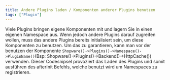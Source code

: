 ```yaml
---
title: Andere Plugins laden / Komponenten anderer Plugins benutzen
tags: ["Plugin"]
---
```


Viele Plugins bringen eigene Komponenten mit und lagern Sie in einen eigenen Namespace aus.
Wenn jedoch andere Plugins darauf zugreifen wollen, muss das andere Plugins bereits initialisiert sein, um diese Komponenten zu benutzen.
Um das zu garantieren, kann man vor der benutzen der Komponente ``Shopware()->Plugins()->Namespace()->PluginName()``(Bsp: Shopware()->Plugins()->Backend()->HttpCache()) verwenden.
Dieser Codesnipsel provoziert das Laden des Plugins und somit ausführen des afterInit Befehls, welche benutzt wird um Namespaces zu registrieren.